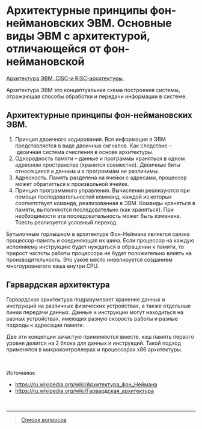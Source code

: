 # Архитектурные принципы фон-неймановских ЭВМ. Основные виды ЭВМ с архитектурой, отличающейся от фон-неймановской

[Архитектура ЭВМ. CISC-и RISC-архитектуры.](9.Архитектура_ЭВМ._CISC-и_RISC-архитектуры.md)

Архитектура ЭВМ это концептуальная схема построения системы, отражающая способы обработки и передачи информации в системе.

## Архитектурные принципы фон-неймановских ЭВМ.
1) Принцип двоичного кодирования. Вся информация в ЭВМ представляется в виде двоичных сигналов. Как следствие – двоичная система счисления в основе архитектуры.
2) Однородность памяти – данные и программы храняться в одном адресном пространстве (хранятся совместно). Двоичные биты относящиеся к данным и к программам не различимы.
3) Адресность. Память разделена на ячейки с адресами, процессор может обратитться к произвольной ячейке.
4) Принцип программного управления. Вычисления реализуются при помощи последовательностей комманд, каждой из которых соответствует команда, реализованная в ЭВМ. Команды храняться в памяти, выполняются последовательно (как храняться). При необходимости эта последовательность может быть изменена. Тоесть реализуется условный переход.

Бутылочным горлышком в архитектуре Фон-Неймана является связка процессор-память и соединяющая их шина. Если процессор на каждую исполняему инструкцию будет нуждаться в обращении к памяти, то прирост частоты работы процессора не будет положительно влиять на производительность. Это узкое место нивелируется созданием многоуровнегого кэша внутри CPU.

## Гарвардская архитектура
Гарвардская архитектура подразумевает хранение данных и инструкций на различных физических устройствах, а также отдельные линии передачи данных. Данные и инструкции могут находиться на разных устройствах, имеющих разную скорость работы и разные подходы к адресации памяти. 

Две эти концепции зачастую применяются вместе, кэш память первого уровня делится на 2 блока для данных и инструкций. Такой подход применятся в микроконтроллерах и процессорах x86 архитектуры.

&nbsp;

Источники:
- https://ru.wikipedia.org/wiki/Архитектура_фон_Неймана
- https://ru.wikipedia.org/wiki/Гарвардская_архитектура

&nbsp;
<hr>

> [Список вопросов](Вопросы_ТПП.md)